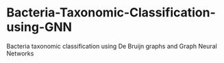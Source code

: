 # Bacteria-Taxonomic-Classification-using-GNN
Bacteria taxonomic classification using De Bruijn graphs and Graph Neural  Networks
